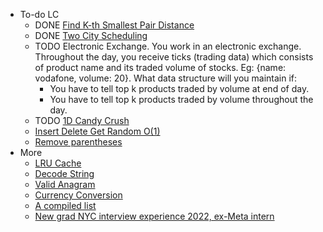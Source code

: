 - To-do LC
	- DONE [Find K-th Smallest Pair Distance](https://leetcode.com/problems/find-k-th-smallest-pair-distance/)
	- DONE [Two City Scheduling](https://leetcode.com/problems/two-city-scheduling/description/)
	- TODO Electronic Exchange.
	  You work in an electronic exchange. Throughout the day, you receive ticks (trading data) which consists of product name and its traded volume of stocks. Eg: {name: vodafone, volume: 20}. What data structure will you maintain if:
	  * You have to tell top k products traded by volume at end of day.
	  * You have to tell top k products traded by volume throughout the day.
	- TODO [1D Candy Crush](https://leetcode.com/discuss/interview-question/380650/Bloomberg-or-Phone-Screen-or-Candy-Crush-1D)
	- [Insert Delete Get Random O(1)](https://leetcode.com/problems/insert-delete-getrandom-o1/)
	- [Remove parentheses](https://leetcode.com/discuss/interview-question/124551/)
- More
	- [LRU Cache](https://leetcode.com/problems/lru-cache/)
	- [Decode String](https://leetcode.com/problems/decode-string/)
	- [Valid Anagram](https://leetcode.com/problems/valid-anagram/)
	- [Currency Conversion](https://leetcode.com/discuss/interview-question/483660/Google-or-Phone-or-Currency-Conversion)
	- [A compiled list](https://leetcode.com/discuss/interview-question/439548/Bloomberg-Phone-Interview-Questions)
	- [New grad NYC interview experience 2022, ex-Meta intern](https://leetcode.com/discuss/interview-question/2772302/Bloomberg-SWE-NewGrad)